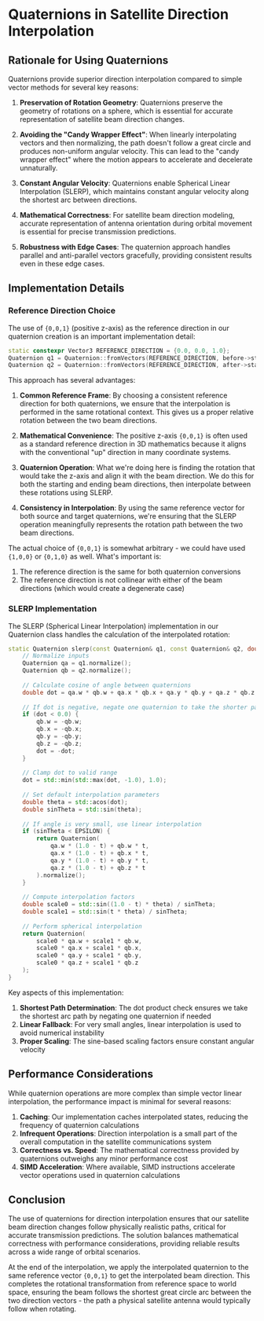 # Quaternions in Satellite Direction Interpolation

## Rationale for Using Quaternions

Quaternions provide superior direction interpolation compared to simple vector methods for several key reasons:

1. **Preservation of Rotation Geometry**: Quaternions preserve the geometry of rotations on a sphere, which is essential for accurate representation of satellite beam direction changes.

2. **Avoiding the "Candy Wrapper Effect"**: When linearly interpolating vectors and then normalizing, the path doesn't follow a great circle and produces non-uniform angular velocity. This can lead to the "candy wrapper effect" where the motion appears to accelerate and decelerate unnaturally.

3. **Constant Angular Velocity**: Quaternions enable Spherical Linear Interpolation (SLERP), which maintains constant angular velocity along the shortest arc between directions.

4. **Mathematical Correctness**: For satellite beam direction modeling, accurate representation of antenna orientation during orbital movement is essential for precise transmission predictions.

5. **Robustness with Edge Cases**: The quaternion approach handles parallel and anti-parallel vectors gracefully, providing consistent results even in these edge cases.

## Implementation Details

### Reference Direction Choice

The use of `{0,0,1}` (positive z-axis) as the reference direction in our quaternion creation is an important implementation detail:

```cpp
static constexpr Vector3 REFERENCE_DIRECTION = {0.0, 0.0, 1.0};
Quaternion q1 = Quaternion::fromVectors(REFERENCE_DIRECTION, before->state.beamDirection);
Quaternion q2 = Quaternion::fromVectors(REFERENCE_DIRECTION, after->state.beamDirection);
```

This approach has several advantages:

1. **Common Reference Frame**: By choosing a consistent reference direction for both quaternions, we ensure that the interpolation is performed in the same rotational context. This gives us a proper relative rotation between the two beam directions.

2. **Mathematical Convenience**: The positive z-axis `{0,0,1}` is often used as a standard reference direction in 3D mathematics because it aligns with the conventional "up" direction in many coordinate systems.

3. **Quaternion Operation**: What we're doing here is finding the rotation that would take the z-axis and align it with the beam direction. We do this for both the starting and ending beam directions, then interpolate between these rotations using SLERP.

4. **Consistency in Interpolation**: By using the same reference vector for both source and target quaternions, we're ensuring that the SLERP operation meaningfully represents the rotation path between the two beam directions.

The actual choice of `{0,0,1}` is somewhat arbitrary - we could have used `{1,0,0}` or `{0,1,0}` as well. What's important is:

1. The reference direction is the same for both quaternion conversions
2. The reference direction is not collinear with either of the beam directions (which would create a degenerate case)

### SLERP Implementation

The SLERP (Spherical Linear Interpolation) implementation in our Quaternion class handles the calculation of the interpolated rotation:

```cpp
static Quaternion slerp(const Quaternion& q1, const Quaternion& q2, double t) {
    // Normalize inputs
    Quaternion qa = q1.normalize();
    Quaternion qb = q2.normalize();
    
    // Calculate cosine of angle between quaternions
    double dot = qa.w * qb.w + qa.x * qb.x + qa.y * qb.y + qa.z * qb.z;
    
    // If dot is negative, negate one quaternion to take the shorter path
    if (dot < 0.0) {
        qb.w = -qb.w;
        qb.x = -qb.x;
        qb.y = -qb.y;
        qb.z = -qb.z;
        dot = -dot;
    }
    
    // Clamp dot to valid range
    dot = std::min(std::max(dot, -1.0), 1.0);
    
    // Set default interpolation parameters
    double theta = std::acos(dot);
    double sinTheta = std::sin(theta);
    
    // If angle is very small, use linear interpolation
    if (sinTheta < EPSILON) {
        return Quaternion(
            qa.w * (1.0 - t) + qb.w * t,
            qa.x * (1.0 - t) + qb.x * t,
            qa.y * (1.0 - t) + qb.y * t,
            qa.z * (1.0 - t) + qb.z * t
        ).normalize();
    }
    
    // Compute interpolation factors
    double scale0 = std::sin((1.0 - t) * theta) / sinTheta;
    double scale1 = std::sin(t * theta) / sinTheta;
    
    // Perform spherical interpolation
    return Quaternion(
        scale0 * qa.w + scale1 * qb.w,
        scale0 * qa.x + scale1 * qb.x,
        scale0 * qa.y + scale1 * qb.y,
        scale0 * qa.z + scale1 * qb.z
    );
}
```

Key aspects of this implementation:

1. **Shortest Path Determination**: The dot product check ensures we take the shortest arc path by negating one quaternion if needed
2. **Linear Fallback**: For very small angles, linear interpolation is used to avoid numerical instability
3. **Proper Scaling**: The sine-based scaling factors ensure constant angular velocity

## Performance Considerations

While quaternion operations are more complex than simple vector linear interpolation, the performance impact is minimal for several reasons:

1. **Caching**: Our implementation caches interpolated states, reducing the frequency of quaternion calculations
2. **Infrequent Operations**: Direction interpolation is a small part of the overall computation in the satellite communications system
3. **Correctness vs. Speed**: The mathematical correctness provided by quaternions outweighs any minor performance cost
4. **SIMD Acceleration**: Where available, SIMD instructions accelerate vector operations used in quaternion calculations

## Conclusion

The use of quaternions for direction interpolation ensures that our satellite beam direction changes follow physically realistic paths, critical for accurate transmission predictions. The solution balances mathematical correctness with performance considerations, providing reliable results across a wide range of orbital scenarios.

At the end of the interpolation, we apply the interpolated quaternion to the same reference vector `{0,0,1}` to get the interpolated beam direction. This completes the rotational transformation from reference space to world space, ensuring the beam follows the shortest great circle arc between the two direction vectors - the path a physical satellite antenna would typically follow when rotating.
